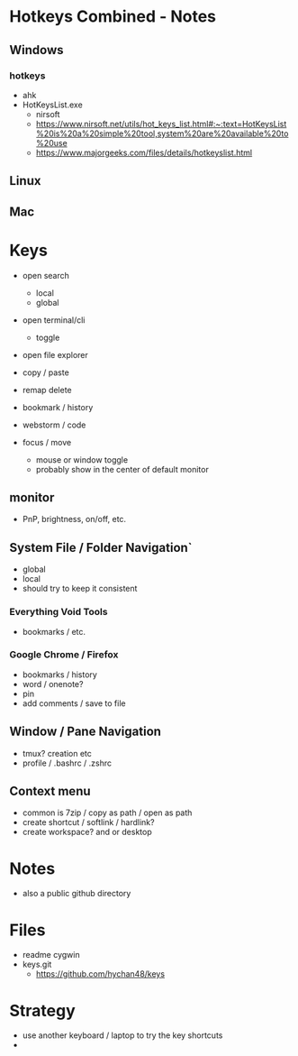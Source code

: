 # Hotkeys Combined - Notes
## Windows

### hotkeys
* ahk
* HotKeysList.exe
  * nirsoft
  * https://www.nirsoft.net/utils/hot_keys_list.html#:~:text=HotKeysList%20is%20a%20simple%20tool,system%20are%20available%20to%20use
  * https://www.majorgeeks.com/files/details/hotkeyslist.html


## Linux

## Mac


# Keys
* open search
  * local
  * global
* open terminal/cli
  * toggle
* open file explorer
* copy / paste
* remap delete
* bookmark / history
* webstorm / code

* focus / move
  * mouse or window toggle
  * probably show in the center of default monitor

## monitor
* PnP, brightness, on/off, etc.

## System File / Folder Navigation`
* global
* local
* should try to keep it consistent

### Everything Void Tools
* bookmarks / etc.

### Google Chrome / Firefox
* bookmarks / history
* word / onenote?
* pin
* add comments / save to file

## Window / Pane Navigation
* tmux? creation etc
* profile / .bashrc / .zshrc

## Context menu
* common is 7zip / copy as path / open as path
* create shortcut / softlink / hardlink?
* create workspace? and or desktop

# Notes
* also a public github directory

# Files
* readme cygwin
* keys.git
  * https://github.com/hychan48/keys


# Strategy
* use another keyboard / laptop to try the key shortcuts
* 